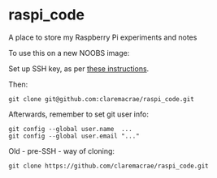 raspi_code
==========

A place to store my Raspberry Pi experiments and notes

To use this on a new NOOBS image:

Set up SSH key, as per [these instructions](https://help.github.com/articles/generating-ssh-keys).

Then:

    git clone git@github.com:claremacrae/raspi_code.git

Afterwards, remember to set git user info:

    git config --global user.name  ...
    git config --global user.email "..."

Old - pre-SSH - way of cloning:

    git clone https://github.com/claremacrae/raspi_code.git

